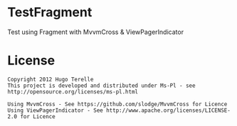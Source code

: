 TestFragment
============

Test using Fragment with MvvmCross & ViewPagerIndicator


License
=======

    Copyright 2012 Hugo Terelle
	This project is developed and distributed under Ms-Pl - see http://opensource.org/licenses/ms-pl.html
	
	Using MvvmCross - See https://github.com/slodge/MvvmCross for Licence
	Using ViewPagerIndicator - See http://www.apache.org/licenses/LICENSE-2.0 for Licence
	
	
	
